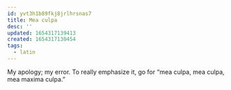 ```yaml
---
id: yvt3h1b89fkj8jrlhrsnas7
title: Mea culpa
desc: ''
updated: 1654317139413
created: 1654317130454
tags:
  - latin
---
```


My apology; my error. To really emphasize it, go for “mea culpa, mea culpa, mea maxima culpa.”
